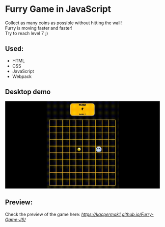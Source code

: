 # Furry Game in JavaScript
Collect as many coins as possible without hitting the wall!<br>
Furry is moving faster and faster!<br>
Try to reach level 7 ;)

## Used: 
- HTML
- CSS
- JavaScript
- Webpack

## Desktop demo

![Furry JS Game Demo](demo/furryjs-demo.gif)

## Preview:
Check the preview of the game here: *https://kacpermak1.github.io/Furry-Game-JS/*
